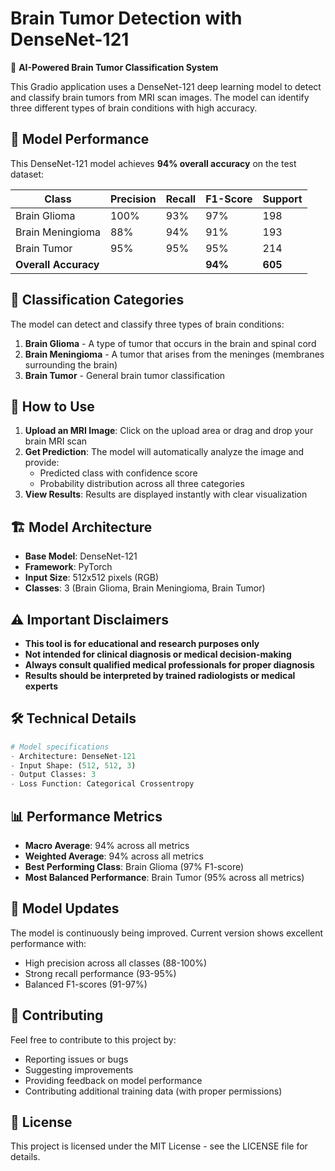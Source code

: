 # Brain Tumor Detection with DenseNet-121

🧠 **AI-Powered Brain Tumor Classification System**

This Gradio application uses a DenseNet-121 deep learning model to detect and classify brain tumors from MRI scan images. The model can identify three different types of brain conditions with high accuracy.

## 🎯 Model Performance

This DenseNet-121 model achieves **94% overall accuracy** on the test dataset:

| Class | Precision | Recall | F1-Score | Support |
|-------|-----------|--------|----------|---------|
| Brain Glioma | 100% | 93% | 97% | 198 |
| Brain Meningioma | 88% | 94% | 91% | 193 |
| Brain Tumor | 95% | 95% | 95% | 214 |
| **Overall Accuracy** | | | **94%** | **605** |

## 🔬 Classification Categories

The model can detect and classify three types of brain conditions:

1. **Brain Glioma** - A type of tumor that occurs in the brain and spinal cord
2. **Brain Meningioma** - A tumor that arises from the meninges (membranes surrounding the brain)
3. **Brain Tumor** - General brain tumor classification

## 🚀 How to Use

1. **Upload an MRI Image**: Click on the upload area or drag and drop your brain MRI scan
2. **Get Prediction**: The model will automatically analyze the image and provide:
   - Predicted class with confidence score
   - Probability distribution across all three categories
3. **View Results**: Results are displayed instantly with clear visualization

## 🏗️ Model Architecture

- **Base Model**: DenseNet-121
- **Framework**:  PyTorch
- **Input Size**: 512x512 pixels (RGB)
- **Classes**: 3 (Brain Glioma, Brain Meningioma, Brain Tumor)

## ⚠️ Important Disclaimers

- **This tool is for educational and research purposes only**
- **Not intended for clinical diagnosis or medical decision-making**
- **Always consult qualified medical professionals for proper diagnosis**
- **Results should be interpreted by trained radiologists or medical experts**

## 🛠️ Technical Details

```python
# Model specifications
- Architecture: DenseNet-121
- Input Shape: (512, 512, 3)
- Output Classes: 3
- Loss Function: Categorical Crossentropy
```

## 📊 Performance Metrics

- **Macro Average**: 94% across all metrics
- **Weighted Average**: 94% across all metrics
- **Best Performing Class**: Brain Glioma (97% F1-score)
- **Most Balanced Performance**: Brain Tumor (95% across all metrics)

## 🔄 Model Updates

The model is continuously being improved. Current version shows excellent performance with:
- High precision across all classes (88-100%)
- Strong recall performance (93-95%)
- Balanced F1-scores (91-97%)

## 🤝 Contributing

Feel free to contribute to this project by:
- Reporting issues or bugs
- Suggesting improvements
- Providing feedback on model performance
- Contributing additional training data (with proper permissions)

## 📝 License

This project is licensed under the MIT License - see the LICENSE file for details.